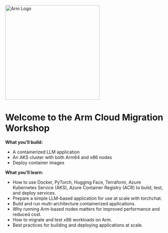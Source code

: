 <img src="https://www.arm.com/-/media/global/logos/Arm-logo-blue-pms313.svg?h=92&w=300&hash=BBCE7EE5167A8481DC908ECBF169CECE80501819&hash=BBCE7EE5167A8481DC908ECBF169CECE80501819&rev=dda2bef6cb3343008ea02cc6e6a29f76" width="300" class="center" alt="Arm Logo">

# Welcome to the Arm Cloud Migration Workshop

**What you’ll build:**

- A containerized LLM application
- An AKS cluster with both Arm64 and x86 nodes
- Deploy container images

**What you’ll learn:**

- How to use Docker, PyTorch, Hugging Face, Terraform, Azure Kubernetes Service (AKS), Azure Container Registry (ACR) to build, test, and deploy services.
- Prepare a simple LLM-based application for use at scale with torchchat.
- Build and run multi-architecture containerized applications.
- Why running Arm-based nodes matters for improved performance and reduced cost.
- How to migrate and test x86 workloads on Arm.
- Best practices for building and deploying applications at scale.
